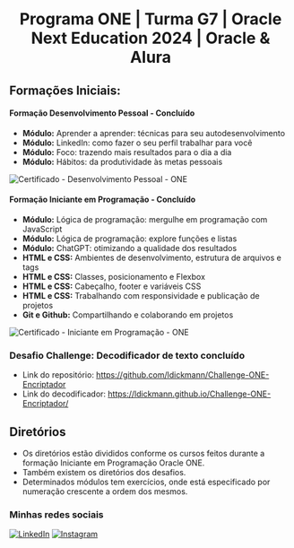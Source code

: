 <h1 align="center">Programa ONE | Turma G7 | Oracle Next Education 2024 | Oracle & Alura</h1>

## Formações Iniciais: 

#### Formação Desenvolvimento Pessoal - Concluído

* **Módulo:** Aprender a aprender: técnicas para seu autodesenvolvimento
* **Módulo:** LinkedIn: como fazer o seu perfil trabalhar para você
* **Módulo:** Foco: trazendo mais resultados para o dia a dia
* **Módulo:** Hábitos: da produtividade às metas pessoais

![Certificado - Desenvolvimento Pessoal - ONE](https://github.com/user-attachments/assets/c37b84b3-7067-4920-b85d-22992ada4e6d)

#### Formação Iniciante em Programação - Concluído

* **Módulo:** Lógica de programação: mergulhe em programação com JavaScript
* **Módulo:** Lógica de programação: explore funções e listas
* **Módulo:** ChatGPT: otimizando a qualidade dos resultados
* **HTML e CSS:** Ambientes de desenvolvimento, estrutura de arquivos e tags
* **HTML e CSS:** Classes, posicionamento e Flexbox
* **HTML e CSS:** Cabeçalho, footer e variáveis CSS
* **HTML e CSS:** Trabalhando com responsividade e publicação de projetos
* **Git e Github:** Compartilhando e colaborando em projetos

![Certificado - Iniciante em Programação - ONE](https://github.com/user-attachments/assets/63911ef5-63d2-402f-b31b-d79784d81f29)


### Desafio Challenge: Decodificador de texto concluído

- Link do repositório: https://github.com/ldickmann/Challenge-ONE-Encriptador
- Link do decodificador: https://ldickmann.github.io/Challenge-ONE-Encriptador/

## Diretórios

* Os diretórios estão divididos conforme os cursos feitos durante a formação Iniciante em Programação Oracle ONE.
* Também existem os diretórios dos desafios.
* Determinados módulos tem exercícios, onde está especificado por numeração crescente a ordem dos mesmos.


### Minhas redes sociais

[![LinkedIn](https://img.shields.io/badge/linkedin-%230077B5.svg?style=for-the-badge&logo=linkedin&logoColor=white)](https://linkedin.com/in/lucas-dickmann) [![Instagram](https://img.shields.io/badge/Instagram-%23E4405F.svg?style=for-the-badge&logo=Instagram&logoColor=white)](https://instagram.com/luksdickmann) 
